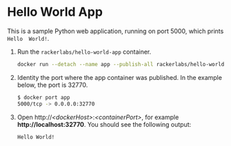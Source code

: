 # Hello World App

This is a sample Python web application, running on port 5000,
which prints `Hello  World!`.

1. Run the `rackerlabs/hello-world-app` container.

    ```bash
    docker run --detach --name app --publish-all rackerlabs/hello-world-app
    ```

2. Identity the port where the app container was published. In the example below,
    the port is 32770.

    ```bash
    $ docker port app
    5000/tcp -> 0.0.0.0:32770
    ```

3. Open http://<em>&lt;dockerHost&gt;</em>:<em>&lt;containerPort&gt;</em>, for example **http://localhost:32770**.
    You should see the following output:

    ```
    Hello World!
    ```
